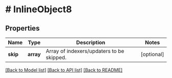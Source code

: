 # # InlineObject8

## Properties

Name | Type | Description | Notes
------------ | ------------- | ------------- | -------------
**skip** | **array** | Array of indexers/updaters to be skipped. | [optional]

[[Back to Model list]](../../README.md#models) [[Back to API list]](../../README.md#endpoints) [[Back to README]](../../README.md)

